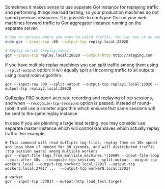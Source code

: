 Sometimes it makes sense to use separate Gor instance for replaying traffic and performing things like load testing, so your production machines do not spend precious resources. It is possible to configure Gor on your web machines forward traffic to Gor aggregator instance running on the separate server.

```bash
# Run on servers where you want to catch traffic. You can run it on each `web` machine.
sudo gor --input-raw :80 --output-tcp replay.local:28020

# Replay server (replay.local).
gor --input-tcp replay.local:28020 --output-http http://staging.com
```

If you have multiple replay machines you can split traffic among them using `--split-output` option: it will equally split all incoming traffic to all outputs using round robin algorithm.
```
gor --input-raw :80 --split-output --output-tcp replay1.local:28020 --output-tcp replay2.local:28020
```

[GoReplay PRO](https://goreplay.org/pro.html) support accurate recording and replaying of tcp sessions, and when `--recognize-tcp-sessions` option is passed, instead of round-robin it will use a smarter algorithm which ensures that same sessions will be sent to the same replay instance.


In case if you are planning a large load testing, you may consider use separate master instance which will control Gor slaves which actually replay traffic. For example:
```
# This command will read multiple log files, replay them on 10x speed and loop them if needed for 30 seconds, and will distributed traffic (tcp session aware) among multiple workers
gor --input-file logs_from_multiple_machines.*|1000% --input-file-loop --exit-after 30s --recognize-tcp-sessions --split-output --output-tcp worker1.local --output-tcp worker2.local:27017 --output-tcp worker3.local:27017 ...  --output-tcp workerN.local:27017

# worker
gor --input-tcp :27017 --output-http load_test.target
```
